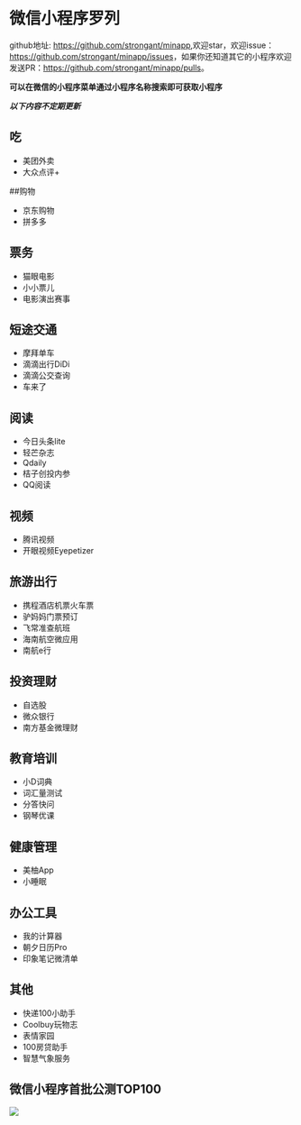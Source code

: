 # 微信小程序罗列
github地址: <https://github.com/strongant/minapp>,欢迎star，欢迎issue：<https://github.com/strongant/minapp/issues>，如果你还知道其它的小程序欢迎发送PR：<https://github.com/strongant/minapp/pulls>。

**可以在微信的小程序菜单通过小程序名称搜索即可获取小程序**

***以下内容不定期更新***

## 吃

* 美团外卖
* 大众点评+

##购物

* 京东购物
* 拼多多

## 票务

* 猫眼电影
* 小小票儿
* 电影演出赛事

## 短途交通

* 摩拜单车
* 滴滴出行DiDi
* 滴滴公交查询
* 车来了

## 阅读

* 今日头条lite
* 轻芒杂志
* Qdaily
* 桔子创投内参
* QQ阅读

## 视频

* 腾讯视频
* 开眼视频Eyepetizer

## 旅游出行

* 携程酒店机票火车票
* 驴妈妈门票预订
* 飞常准查航班
* 海南航空微应用
* 南航e行

## 投资理财

* 自选股
* 微众银行
* 南方基金微理财

## 教育培训

* 小D词典
* 词汇量测试
* 分答快问
* 钢琴优课

## 健康管理

* 美柚App
* 小睡眠

## 办公工具

* 我的计算器
* 朝夕日历Pro
* 印象笔记微清单

## 其他

* 快递100小助手
* Coolbuy玩物志
* 表情家园
* 100房贷助手
* 智慧气象服务

## 微信小程序首批公测TOP100
![](http://mmbiz.qpic.cn/mmbiz_jpg/bLPd4tHRLu5icfdMXg886RV189GWQ7jXpRXIaicDJ0fT8rBdgZx4Yu2OUtTbHxibrxPgciaxB3GEaFmwkgSGXGOHVA/640?wx_fmt=jpeg&amp;tp=webp&amp;wxfrom=5&amp;wx_lazy=1)
